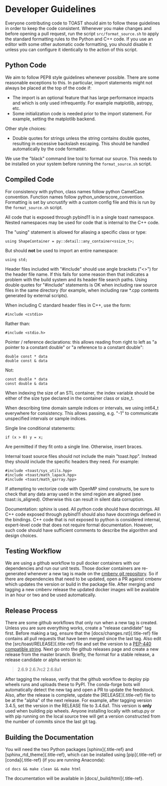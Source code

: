 # Developer Guidelines

Everyone contributing code to TOAST should aim to follow these
guidelines in order to keep the code consistent. Whenever you make
changes and before opening a pull request, run the script
`src/format_source.sh` to apply the standard formatting rules to the
Python and C++ code. If you use an editor with some other automatic code
formatting, you should disable it unless you can configure it
identically to the action of this script.

## Python Code

We aim to follow PEP8 style guidelines whenever possible. There are some
reasonable exceptions to this. In particular, import statements might
not always be placed at the top of the code if:

-   The import is an optional feature that has large performance impacts
    and which is only used infrequently. For example matplotlib,
    astropy, etc.
-   Some initialization code is needed prior to the import statement.
    For example, setting the matplotlib backend.

Other style choices:

-   Double quotes for strings unless the string contains double quotes,
    resulting in excessive backslash escaping. This should be handled
    automatically by the code formatter.

We use the \"black\" command line tool to format our source. This needs
to be installed on your system before running the `format_source.sh`
script.

## Compiled Code

For consistency with python, class names follow python CamelCase
convention. Function names follow python\_underscore\_convention.
Formatting is set by uncrustify with a custom config file and this is
run by the `format_source.sh` script.

All code that is exposed through pybind11 is in a single toast
namespace. Nested namespaces may be used for code that is internal to
the C++ code.

The \"using\" statement is allowed for aliasing a specific class or
type:

    using ShapeContainer = py::detail::any_container<ssize_t>;

But should **not** be used to import an entire namespace:

    using std;

Header files included with \"\#include\" should use angle brackets
(\"\<\>\") for the header file name. If this fails for some reason then
that indicates a problem with the build system and its header file
search paths. Using double quotes for \"\#include\" statements is OK
when including raw source files in the same directory (for example, when
including raw \*.cpp contents generated by external scripts).

When including C standard header files in C++, use the form:

    #include <cstdio>

Rather than:

    #include <stdio.h>

Pointer / reference declarations: this allows reading from right to left
as \"a pointer to a constant double\" or \"a reference to a constant
double\":

    double const * data
    double const & data

Not:

    const double * data
    const double & data

When indexing the size of an STL container, the index variable should be
either of the size type declared in the container class or size\_t.

When describing time domain sample indices or intervals, we using
int64\_t everywhere for consistency. This allows passing, e.g. \"-1\" to
communicate unspecified intervals or sample indices.

Single line conditional statements:

    if (x > 0) y = x;

Are permitted if they fit onto a single line. Otherwise, insert braces.

Internal toast source files should not include the main \"toast.hpp\".
Instead they should include the specific headers they need. For example:

    #include <toast/sys_utils.hpp>
    #include <toast/math_lapack.hpp>
    #include <toast/math_qarray.hpp>

If attempting to vectorize code with OpenMP simd constructs, be sure to
check that any data array used in the simd region are aligned (see
toast::is\_aligned). Otherwise this can result in silent data
corruption.

Documentation: sphinx is used. All python code should have docstrings.
All C++ code exposed through pybind11 should also have docstrings
defined in the bindings. C++ code that is not exposed to python is
considered internal, expert-level code that does not require formal
documentation. However, such code should have sufficient comments to
describe the algorithm and design choices.

## Testing Workflow

We are using a github workflow to pull docker containers with our
dependencies and run our unit tests. Those docker containers are
re-generated whenever a new tag is made on the [cmbenv git
repository](https://github.com/hpc4cmb/cmbenv). So if there are
dependencies that need to be updated, open a PR against cmbenv which
updates the version or build in the package file. After merging and
tagging a new cmbenv release the updated docker images will be available
in an hour or two and be used automatically.

## Release Process

There are some github workflows that only run when a new tag is created.
Unless you are sure everything works, create a \"release candidate\" tag
first. Before making a tag, ensure that the
[docs/changes.rst]{.title-ref} file contains all pull requests that have
been merged since the last tag. Also edit the
[src/toast/RELEASE]{.title-ref} file and set the version to a [PEP-440
compatible string](https://www.python.org/dev/peps/pep-0440/). Next go
onto the github releases page and create a new release from the master
branch. Briefly, the format for a stable release, a release candidate or
alpha version is:

> 2.6.9 2.6.7rc2 2.6.8a1

After tagging the release, verify that the github workflow to deploy pip
wheels runs and uploads these to PyPI. The conda-forge bots will
automatically detect the new tag and open a PR to update the feedstock.
Also, after the release is complete, update the [RELEASE]{.title-ref}
file to be at the \"alpha\" of the next release. For example, after
tagging version 3.4.5, set the version in the RELEASE file to 3.4.6a1.
This version is **only** used when building pip wheels. Anyone
installing locally with setup.py or with pip running on the local source
tree will get a version constructed from the number of commits since the
last git tag.

## Building the Documentation

You will need the two Python packages [sphinx]{.title-ref} and
[sphinx\_rtd\_theme]{.title-ref}, which can be installed using
[pip]{.title-ref} or [conda]{.title-ref} (if you are running Anaconda):

    cd docs && make clean && make html

The documentation will be available in [docs/\_build/html]{.title-ref}.
